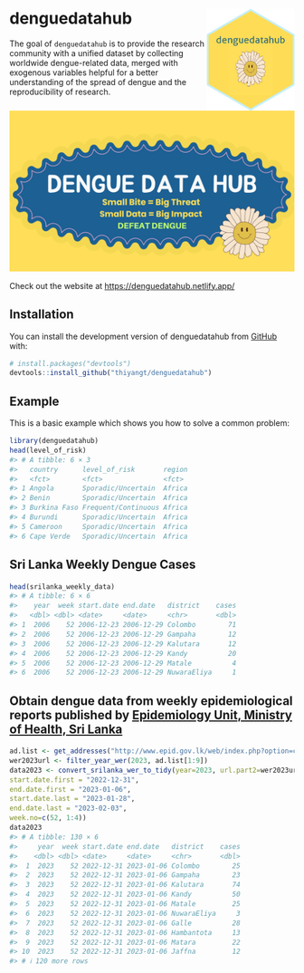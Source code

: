 
<!-- README.md is generated from README.Rmd. Please edit that file -->

# denguedatahub <img src="hexsticker/logo.png" align="right" height="180"/>

The goal of `denguedatahub` is to provide the research community with a
unified dataset by collecting worldwide dengue-related data, merged with
exogenous variables helpful for a better understanding of the spread of
dengue and the reproducibility of research.

![](hexsticker/profile.png)

Check out the website at <https://denguedatahub.netlify.app/>

## Installation

You can install the development version of denguedatahub from
[GitHub](https://github.com/) with:

``` r
# install.packages("devtools")
devtools::install_github("thiyangt/denguedatahub")
```

## Example

This is a basic example which shows you how to solve a common problem:

``` r
library(denguedatahub)
head(level_of_risk)
#> # A tibble: 6 × 3
#>   country      level_of_risk       region
#>   <fct>        <fct>               <fct> 
#> 1 Angola       Sporadic/Uncertain  Africa
#> 2 Benin        Sporadic/Uncertain  Africa
#> 3 Burkina Faso Frequent/Continuous Africa
#> 4 Burundi      Sporadic/Uncertain  Africa
#> 5 Cameroon     Sporadic/Uncertain  Africa
#> 6 Cape Verde   Sporadic/Uncertain  Africa
```

## Sri Lanka Weekly Dengue Cases

``` r
head(srilanka_weekly_data)
#> # A tibble: 6 × 6
#>    year  week start.date end.date   district    cases
#>   <dbl> <dbl> <date>     <date>     <chr>       <dbl>
#> 1  2006    52 2006-12-23 2006-12-29 Colombo        71
#> 2  2006    52 2006-12-23 2006-12-29 Gampaha        12
#> 3  2006    52 2006-12-23 2006-12-29 Kalutara       12
#> 4  2006    52 2006-12-23 2006-12-29 Kandy          20
#> 5  2006    52 2006-12-23 2006-12-29 Matale          4
#> 6  2006    52 2006-12-23 2006-12-29 NuwaraEliya     1
```

## Obtain dengue data from weekly epidemiological reports published by [Epidemiology Unit, Ministry of Health, Sri Lanka](https://www.epid.gov.lk/web/index.php?option=com_content&view=article&id=148&Itemid=449&lang=en)

``` r
ad.list <- get_addresses("http://www.epid.gov.lk/web/index.php?option=com_content&view=article&id=148&Itemid=449&lang=en")
wer2023url <- filter_year_wer(2023, ad.list[1:9])
data2023 <- convert_srilanka_wer_to_tidy(year=2023, url.part2=wer2023url, 
start.date.first = "2022-12-31",
end.date.first = "2023-01-06",
start.date.last = "2023-01-28", 
end.date.last = "2023-02-03",
week.no=c(52, 1:4))
data2023
#> # A tibble: 130 × 6
#>     year  week start.date end.date   district    cases
#>    <dbl> <dbl> <date>     <date>     <chr>       <dbl>
#>  1  2023    52 2022-12-31 2023-01-06 Colombo        25
#>  2  2023    52 2022-12-31 2023-01-06 Gampaha        23
#>  3  2023    52 2022-12-31 2023-01-06 Kalutara       74
#>  4  2023    52 2022-12-31 2023-01-06 Kandy          50
#>  5  2023    52 2022-12-31 2023-01-06 Matale         25
#>  6  2023    52 2022-12-31 2023-01-06 NuwaraEliya     3
#>  7  2023    52 2022-12-31 2023-01-06 Galle          28
#>  8  2023    52 2022-12-31 2023-01-06 Hambantota     13
#>  9  2023    52 2022-12-31 2023-01-06 Matara         22
#> 10  2023    52 2022-12-31 2023-01-06 Jaffna         12
#> # ℹ 120 more rows
```
